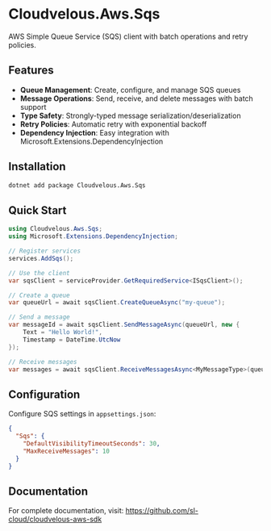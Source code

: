 # Cloudvelous.Aws.Sqs

AWS Simple Queue Service (SQS) client with batch operations and retry policies.

## Features

- **Queue Management**: Create, configure, and manage SQS queues
- **Message Operations**: Send, receive, and delete messages with batch support
- **Type Safety**: Strongly-typed message serialization/deserialization
- **Retry Policies**: Automatic retry with exponential backoff
- **Dependency Injection**: Easy integration with Microsoft.Extensions.DependencyInjection

## Installation

```bash
dotnet add package Cloudvelous.Aws.Sqs
```

## Quick Start

```csharp
using Cloudvelous.Aws.Sqs;
using Microsoft.Extensions.DependencyInjection;

// Register services
services.AddSqs();

// Use the client
var sqsClient = serviceProvider.GetRequiredService<ISqsClient>();

// Create a queue
var queueUrl = await sqsClient.CreateQueueAsync("my-queue");

// Send a message
var messageId = await sqsClient.SendMessageAsync(queueUrl, new { 
    Text = "Hello World!", 
    Timestamp = DateTime.UtcNow 
});

// Receive messages
var messages = await sqsClient.ReceiveMessagesAsync<MyMessageType>(queueUrl);
```

## Configuration

Configure SQS settings in `appsettings.json`:

```json
{
  "Sqs": {
    "DefaultVisibilityTimeoutSeconds": 30,
    "MaxReceiveMessages": 10
  }
}
```

## Documentation

For complete documentation, visit: https://github.com/sl-cloud/cloudvelous-aws-sdk
